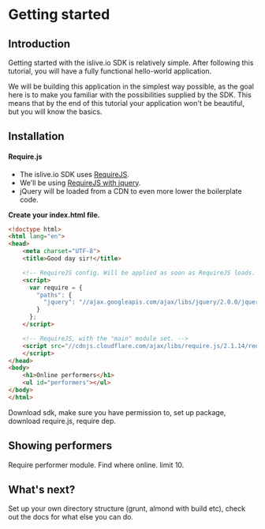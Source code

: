 Getting started
===============

Introduction
------------
Getting started with the islive.io SDK is relatively simple.
After following this tutorial, you will have a fully functional hello-world application.

We will be building this application in the simplest way possible, as the goal here is to
make you familiar with the possibilities supplied by the SDK.
This means that by the end of this tutorial your application won't be beautiful, but you will know the basics.

Installation
------------
#### Require.js
* The islive.io SDK uses [RequireJS](http://requirejs.org/).
* We'll be using [RequireJS with jquery](http://requirejs.org/docs/jquery.html).
* jQuery will be loaded from a CDN to even more lower the boilerplate code.

**Create your index.html file.**
```html
<!doctype html>
<html lang="en">
<head>
    <meta charset="UTF-8">
    <title>Good day sir!</title>

    <!-- RequireJS config. Will be applied as soon as RequireJS loads. -->
    <script>
      var require = {
        "paths": {
          "jquery": "//ajax.googleapis.com/ajax/libs/jquery/2.0.0/jquery.min"
        }
      };
    </script>

    <!-- RequireJS, with the "main" module set. -->
    <script src="//cdnjs.cloudflare.com/ajax/libs/require.js/2.1.14/require.min.js" data-main="app">
    </script>
</head>
<body>
    <h1>Online performers</h1>
    <ul id="performers"></ul>
</body>
</html>

```




Download sdk, make sure you have permission to, set up package, download require.js, require dep.

Showing performers
-------------------
Require performer module. Find where online. limit 10.

What's next?
------------
Set up your own directory structure (grunt, almond with build etc), check out the docs for what else you can do.
